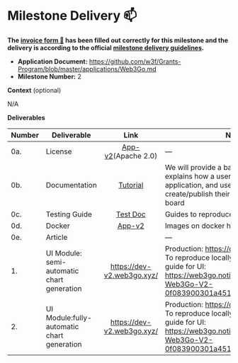# Milestone Delivery :mailbox:

**The [invoice form :pencil:](https://docs.google.com/forms/d/e/1FAIpQLSfmNYaoCgrxyhzgoKQ0ynQvnNRoTmgApz9NrMp-hd8mhIiO0A/viewform) has been filled out correctly for this milestone and the delivery is according to the official [milestone delivery guidelines](https://github.com/w3f/Grants-Program/blob/master/docs/milestone-deliverables-guidelines.md).**  

* **Application Document:** https://github.com/w3f/Grants-Program/blob/master/applications/Web3Go.md
* **Milestone Number:**  2

**Context** (optional)

N/A


**Deliverables**

| Number | Deliverable | Link | Notes |
| ------ | ----------- | :------: |----------------- |
| 0a. | License  | [App-v2](https://github.com/web3go-xyz/web3go-xyz-v2/blob/docker-build-for-w3/LICENSE)(Apache 2.0) | — |
| 0b. | Documentation | [Tutorial](https://web3go.notion.site/M2-Delivery-Web3Go-V2-0f083900301a451a8e60042a3755a03a)  | We will provide a basic **tutorial** that explains how a user can signup/signin the application, and use the UI to create/publish their own customized data board|
| 0c. | Testing Guide | [Test Doc](https://web3go.notion.site/M2-Delivery-Web3Go-V2-0f083900301a451a8e60042a3755a03a) | Guides to reproduce the services locally |
| 0d. | Docker  | [App-v2](https://hub.docker.com/layers/web3go/web3go/v2-alpha-0.3/images/sha256-b16a63f497936cf17a8d3f6ab5a6200854f5be957720715e82052b56c936ba99?context=explore)  |  Images on docker hub |
| 0e. | Article |   | — |
| 1. | UI Module: semi-automatic chart generation | https://dev-v2.web3go.xyz/ | Production: https://dev-v2.web3go.xyz ; To reproduce locally, following the testing guide for UI: https://web3go.notion.site/M2-Delivery-Web3Go-V2-0f083900301a451a8e60042a3755a03a |
| 2. | UI Module:fully-automatic chart generation|https://dev-v2.web3go.xyz/ |  Production: https://dev-v2.web3go.xyz ; To reproduce locally, following the testing guide for UI: https://web3go.notion.site/M2-Delivery-Web3Go-V2-0f083900301a451a8e60042a3755a03a |

